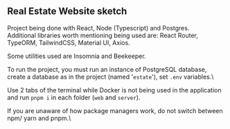 ## Real Estate Website sketch
Project being done with React, Node (Typescript) and Postgres.\
Additional libraries worth mentioning being used are: React Router, TypeORM, TailwindCSS, Material UI, Axios.

Some utilities used are Insomnia and Beekeeper.

To run the project, you must run an instance of PostgreSQL database, create a database as in the project (named '`estate`'), set `.env` variables.\

Use 2 tabs of the terminal while Docker is not being used in the application and run `pnpm i` in each folder (`web` and `server`). 

If you are unaware of how package managers work, do not switch between npm/ yarn and pnpm.\
